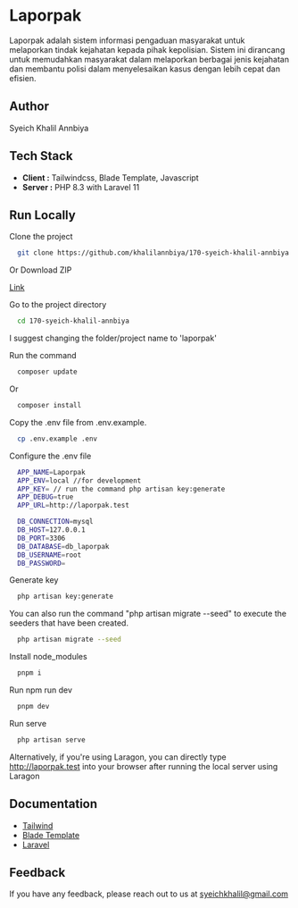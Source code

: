 # Laporpak

Laporpak adalah sistem informasi pengaduan masyarakat untuk melaporkan tindak kejahatan kepada pihak kepolisian. Sistem ini dirancang untuk memudahkan masyarakat dalam melaporkan berbagai jenis kejahatan dan membantu polisi dalam menyelesaikan kasus dengan lebih cepat dan efisien.

## Author

Syeich Khalil Annbiya

## Tech Stack

- **Client :** Tailwindcss, Blade Template, Javascript
- **Server :** PHP 8.3 with Laravel 11


## Run Locally

Clone the project

```bash
  git clone https://github.com/khalilannbiya/170-syeich-khalil-annbiya.git
```

Or Download ZIP

[Link](https://github.com/khalilannbiya/170-syeich-khalil-annbiya/archive/refs/heads/main.zip)

Go to the project directory

```bash
  cd 170-syeich-khalil-annbiya
```

I suggest changing the folder/project name to 'laporpak'

Run the command

```bash
  composer update
```

Or

```bash
  composer install
```

Copy the .env file from .env.example.

```bash
  cp .env.example .env
```

Configure the .env file

```bash
  APP_NAME=Laporpak
  APP_ENV=local //for development
  APP_KEY= // run the command php artisan key:generate
  APP_DEBUG=true
  APP_URL=http://laporpak.test

  DB_CONNECTION=mysql
  DB_HOST=127.0.0.1
  DB_PORT=3306
  DB_DATABASE=db_laporpak
  DB_USERNAME=root
  DB_PASSWORD=
```

Generate key

```bash
  php artisan key:generate
```

You can also run the command "php artisan migrate --seed" to execute the seeders that have been created.

```bash
  php artisan migrate --seed
```

Install node_modules

```bash
  pnpm i
```

Run npm run dev

```bash
  pnpm dev
```

Run serve

```bash
  php artisan serve
```

Alternatively, if you're using Laragon, you can directly type http://laporpak.test into your browser after running the local server using Laragon

## Documentation

- [Tailwind](https://tailwindcss.com/docs/installation)
- [Blade Template](https://laravel.com/docs/11.x/blade)
- [Laravel](https://laravel.com/docs/11.x)

## Feedback

If you have any feedback, please reach out to us at syeichkhalil@gmail.com

